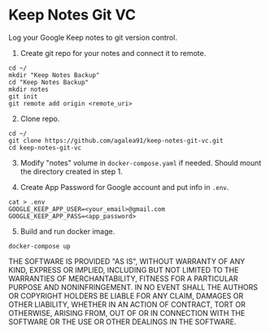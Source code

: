 # Keep Notes Git VC

Log your Google Keep notes to git version control.

1. Create git repo for your notes and connect it to remote.

```
cd ~/
mkdir "Keep Notes Backup"
cd "Keep Notes Backup"
mkdir notes
git init
git remote add origin <remote_uri>
```

2. Clone repo.

```
cd ~/
git clone https://github.com/agalea91/keep-notes-git-vc.git
cd keep-notes-git-vc
```

3. Modify "notes" volume in `docker-compose.yaml` if needed. Should mount the directory created in step 1.

4. Create App Password for Google account and put info in `.env`.

```
cat > .env
GOOGLE_KEEP_APP_USER=<your_email>@gmail.com
GOOGLE_KEEP_APP_PASS=<app_password>
```

5. Build and run docker image.

```
docker-compose up
```


THE SOFTWARE IS PROVIDED "AS IS", WITHOUT WARRANTY OF ANY KIND, EXPRESS OR IMPLIED, INCLUDING BUT NOT LIMITED TO THE WARRANTIES OF MERCHANTABILITY, FITNESS FOR A PARTICULAR PURPOSE AND NONINFRINGEMENT. IN NO EVENT SHALL THE AUTHORS OR COPYRIGHT HOLDERS BE LIABLE FOR ANY CLAIM, DAMAGES OR OTHER LIABILITY, WHETHER IN AN ACTION OF CONTRACT, TORT OR OTHERWISE, ARISING FROM, OUT OF OR IN CONNECTION WITH THE SOFTWARE OR THE USE OR OTHER DEALINGS IN THE SOFTWARE.


